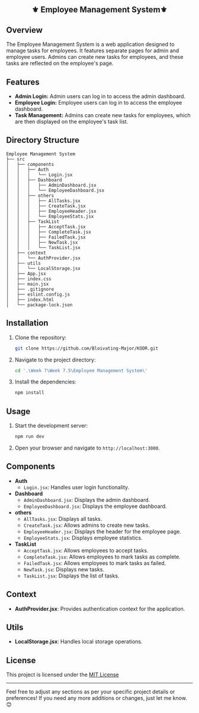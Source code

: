 <div align="center">
    <h2>⚜️ Employee Management System⚜️</h2>
</div>

## Overview

The Employee Management System is a web application designed to manage tasks for employees. It features separate pages for admin and employee users. Admins can create new tasks for employees, and these tasks are reflected on the employee's page.

## Features

- **Admin Login:** Admin users can log in to access the admin dashboard.
- **Employee Login:** Employee users can log in to access the employee dashboard.
- **Task Management:** Admins can create new tasks for employees, which are then displayed on the employee's task list.

## Directory Structure

```
Employee Management System
├── src
│   ├── components
│   │   ├── Auth
│   │   │   └── Login.jsx
│   │   ├── Dashboard
│   │   │   ├── AdminDashboard.jsx
│   │   │   └── EmployeeDashboard.jsx
│   │   ├── others
│   │   │   ├── AllTasks.jsx
│   │   │   ├── CreateTask.jsx
│   │   │   ├── EmployeeHeader.jsx
│   │   │   └── EmployeeStats.jsx
│   │   ├── TaskList
│   │   │   ├── AcceptTask.jsx
│   │   │   ├── CompleteTask.jsx
│   │   │   ├── FailedTask.jsx
│   │   │   ├── NewTask.jsx
│   │   │   └── TaskList.jsx
│   ├── context
│   │   └── AuthProvider.jsx
│   ├── utils
│   │   └── LocalStorage.jsx
│   ├── App.jsx
│   ├── index.css
│   ├── main.jsx
│   ├── .gitignore
│   ├── eslint.config.js
│   ├── index.html
│   └── package-lock.json
```

## Installation

1. Clone the repository:
   ```bash
   git clone https://github.com/Bloivating-Major/KODR.git
   ```
2. Navigate to the project directory:
   ```bash
   cd '.\Week 7\Week 7.5\Employee Management System\'
   ```
3. Install the dependencies:
   ```bash
   npm install
   ```

## Usage

1. Start the development server:
   ```bash
   npm run dev
   ```
2. Open your browser and navigate to `http://localhost:3000`.

## Components

- **Auth**
  - `Login.jsx`: Handles user login functionality.
- **Dashboard**
  - `AdminDashboard.jsx`: Displays the admin dashboard.
  - `EmployeeDashboard.jsx`: Displays the employee dashboard.
- **others**
  - `AllTasks.jsx`: Displays all tasks.
  - `CreateTask.jsx`: Allows admins to create new tasks.
  - `EmployeeHeader.jsx`: Displays the header for the employee page.
  - `EmployeeStats.jsx`: Displays employee statistics.
- **TaskList**
  - `AcceptTask.jsx`: Allows employees to accept tasks.
  - `CompleteTask.jsx`: Allows employees to mark tasks as complete.
  - `FailedTask.jsx`: Allows employees to mark tasks as failed.
  - `NewTask.jsx`: Displays new tasks.
  - `TaskList.jsx`: Displays the list of tasks.

## Context

- **AuthProvider.jsx**: Provides authentication context for the application.

## Utils

- **LocalStorage.jsx**: Handles local storage operations.

## License

This project is licensed under the [MIT License](./LICENSE.md)

---

Feel free to adjust any sections as per your specific project details or preferences! If you need any more additions or changes, just let me know. 😊